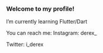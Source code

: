 ### Welcome to my profile!

I’m currently learning Flutter/Dart

You can reach me:
Instagram: derex_

Twitter: i_derex
